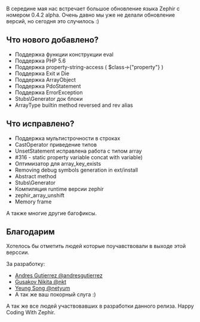 В середине мая нас встречает большое обновление языка Zephir с номером 0.4.2 alpha.
Очень давно мы уже не делали обновление версий, но сегодня это случилось :)

## Что нового добавлено?

-	Поддержка функции конструкции eval
-	Поддержка PHP 5.6
-	Поддержка property-string-access ( $class->{"property"} )
-	Поддержка Exit и Die
-	Поддержка ArrayObject
-	Поддержка PdoStatement
-	Поддержка ErrorException
-	Stubs\Generator док блоки
-	ArrayType builtin method reversed and rev alias

## Что исправлено?

-	Поддержка мультистрочности в строках
-	CastOperator приведение типов
-	UnsetStatement исправлена работа с типом array
-	#316 - static property variable concat with variable)
-	Оптимизатор для array_key_exists
-	Removing debug symbols generation in ext/install
-	Abstract method
-	Stubs\Generator
-	Компиляция runtime версии zephir
-	zephir_array_unshift
-	Memory frame

А также многие другие багофиксы.

## Благодарим

Хотелось бы отметить людей которые поучавствовали в выходе этой верссии.

За разработку:

-	[Andres Gutierrez @andresgutierrez](https://github.com/andresgutierrez)
-	[Gusakov Nikita @nkt](https://github.com/nkt)
-	[Yeung Song @netyum](https://github.com/netyum)
-	А так же ваш покорный слуга :)

А так же все людей участвовавших в разработки данного релиза. Happy Coding With Zephir.
